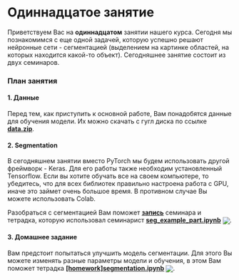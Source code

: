 
# Одиннадцатое занятие
Приветствуем Вас на **одиннадцатом** занятии нашего курса. Сегодня мы познакомимся с еще одной задачей, которую успешно решают нейронные сети - сегментацией (выделением на картинке областей, на которых находится какой-то объект). Сегодняшнее занятие состоит из двух семинаров.

### План занятия
#### 1. Данные
Перед тем, как приступить к основной работе, Вам понадобятся данные для обучения модели. Их можно скачать с гугл диска по ссылке [**data.zip**](https://drive.google.com/file/d/1_c8tw7wOgGNXg7ubRwTxzWBoDSsvPpMZ/view?usp=sharing).

#### 2. Segmentation
В сегодняшнем занятии вместо PyTorch мы будем использовать другой фреймворк - Keras. Для его работы также необходим установленный Tensorflow. Если вы хотите обучать все на своем компьютере, то убедитесь, что для всех библиотек правильно настроена работа с GPU, иначе это займет очень большое время. В противном случае Вы можете использовать Colab.

Разобраться с сегментацией Вам поможет [**запись**](https://www.youtube.com/watch?v=OWK8VlgJM4I) семинара и тетрадка, которую использовал семинарист [**seg_example_part.ipynb**](./seg_example_part.ipynb) [<img src="https://colab.research.google.com/assets/colab-badge.svg" align="center">](https://colab.research.google.com/github/jantic/DeOldify/blob/master/DeOldify_colab.ipynb). 

#### 3. Домашнее задание 
Вам предстоит попытаться улучшить модель сегментации. Для этого Вы можете изменять разные параметры модели и обучения, в этом Вам поможет тетрадка [**[homework]segmentation.ipynb**](./[homework]segmentation.ipynb) [<img src="https://colab.research.google.com/assets/colab-badge.svg" align="center">](https://colab.research.google.com/github/jantic/DeOldify/blob/master/DeOldify_colab.ipynb). 
